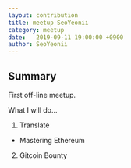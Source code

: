 ```yaml
---
layout: contribution
title: meetup-SeoYeonii
category: meetup
date:   2019-09-11 19:00:00 +0900
author: SeoYeonii
---
```


## Summary
First off-line meetup.

What I will do...

1) Translate
  - Mastering Ethereum

2) Gitcoin Bounty
